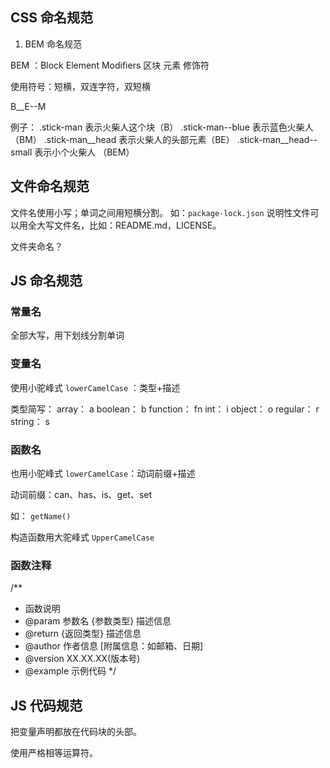 ## CSS 命名规范

1. BEM 命名规范

BEM ：Block Element Modifiers
区块 元素 修饰符

使用符号：短横，双连字符，双短横

B__E--M

例子：
.stick-man 表示火柴人这个块（B）
.stick-man--blue 表示蓝色火柴人（BM）
.stick-man__head 表示火柴人的头部元素（BE）
.stick-man__head--small 表示小个火柴人 （BEM）


## 文件命名规范

文件名使用小写；单词之间用短横分割。
如：`package-lock.json`
说明性文件可以用全大写文件名，比如：README.md，LICENSE。

文件夹命名？

## JS 命名规范

### 常量名

全部大写，用下划线分割单词

### 变量名

使用小驼峰式 `lowerCamelCase` ：类型+描述


类型简写：
array：	a
boolean：	b
function：	fn
int：	i
object：	o
regular：	r
string：	s

### 函数名

也用小驼峰式 `lowerCamelCase`：动词前缀+描述



动词前缀：can、has、is、get、set

如： `getName()`

构造函数用大驼峰式 `UpperCamelCase`


### 函数注释

/** 
* 函数说明 
* @param 参数名 {参数类型} 描述信息
* @return {返回类型} 描述信息
* @author 作者信息 [附属信息：如邮箱、日期]
* @version XX.XX.XX(版本号)
* @example 示例代码
*/

## JS 代码规范


把变量声明都放在代码块的头部。

使用严格相等运算符。















